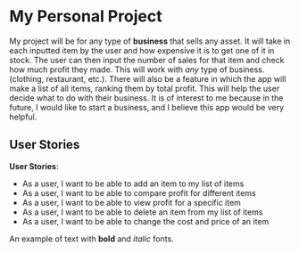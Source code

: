 # My Personal Project

My project will be for any type of **business** that sells any asset. 
It will take in each inputted item by the user and how expensive it is to 
get one of it in stock. The user can then input the number of sales for that item
and check how much profit they made. This will work with *any* type of business.
(clothing, restaurant, etc.). There will also be a feature in which the app will make
a list of all items, ranking them by total profit. This will help the user decide what
to do with their business. It is of interest to me because in the future, I would like to
start a business, and I believe this app would be very helpful.

## User Stories

**User Stories**:
- As a user, I want to be able to add an item to my list of items
- As a user, I want to be able to compare profit for different items
- As a user, I want to be able to view profit for a specific item
- As a user, I want to be able to delete an item from my list of items
- As a user, I want to be able to change the cost and price of an item 

An example of text with **bold** and *italic* fonts.  